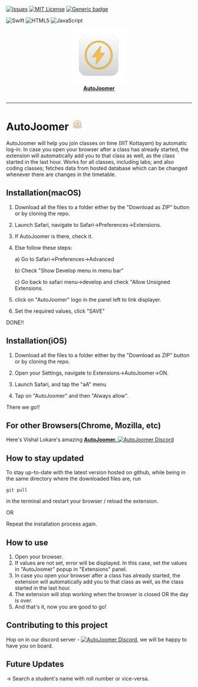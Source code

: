 

<!---
[![Contributors][contributors-shield]][contributors-url]
[![Forks][forks-shield]][forks-url]
[![Stargazers][stars-shield]][stars-url]
-->
[![Issues][issues-shield]][issues-url]
[![MIT License][license-shield]][license-url]
[![Generic badge](https://img.shields.io/badge/Version-2.2.1-Green.svg?style=for-the-badge)](https://github.com/adityagi02/AutoJoomer)

[contributors-shield]: https://img.shields.io/github/contributors/vishal-lokare/AutoJoomer.svg?style=for-the-badge
[contributors-url]: https://github.com/adityagi02/AutoJoomer/graphs/contributors

[forks-shield]: https://img.shields.io/github/forks/vishal-lokare/AutoJoomer.svg?style=for-the-badge
[forks-url]: https://github.com/adityagi02/AutoJoomer/network/members

[stars-shield]: https://img.shields.io/github/stars/vishal-lokare/AutoJoomer.svg?style=for-the-badge
[stars-url]: https://github.com/adityagi02/AutoJoomer/stargazers

[issues-shield]: https://img.shields.io/github/issues/vishal-lokare/AutoJoomer.svg?style=for-the-badge
[issues-url]: https://github.com/adityagi02/AutoJoomer/issues

[license-shield]: https://img.shields.io/github/license/vishal-lokare/AutoJoomer?style=for-the-badge
[license-url]: https://github.com/adityagi02/AutoJoomer/blob/main/LICENSE

![Swift](https://img.shields.io/badge/Swift-%23E34F26.svg?color=black&logo=Swift&style=for-the-badge)
![HTML5](https://img.shields.io/badge/html5-%23E34F26.svg?style=for-the-badge&logo=html5&logoColor=white)
![JavaScript](https://img.shields.io/badge/javascript-%23323330.svg?style=for-the-badge&logo=javascript&logoColor=%23F7DF1E)

<p align="center">
  <a href="https://github.com/adityagi02/AutoJoomer/"><img src="https://github.com/adityagi02/AutoJoomer/blob/main/Shared%20(Extension)/icon.png" alt="AutoJoomer" width="150" height="150"></a><br>
  <a href="https://github.com/adityagi02/AutoJoomer/"><b>AutoJoomer</b></a>
  <br><br><hr>  
  

    

# AutoJoomer <img src="https://github.com/adityagi02/AutoJoomer/blob/main/Shared%20(Extension)/icon.png" alt="AutoJoomer icon" width="35" height="35"></a>
AutoJoomer will help you join classes on time (IIIT Kottayam) by automatic log-in. In case you open your browser after a class has already started, the extension will automatically add you to that class as well, as the class started in the last hour. Works for all classes, including labs; and also coding classes; fetches data from hosted database which can be changed whenever there are changes in the timetable.



## Installation(macOS)
1. Download all the files to a folder either by the "Download as ZIP" button or by cloning the repo.

2. Launch Safari, navigate to Safari->Preferences->Extensions.
3. If AutoJoomer is there, check it. 
4. Else follow these steps:

   a) Go to Safari->Preferences->Advanced
   
   b) Check "Show Develop menu in menu bar"
   
   c) Go back to safari menu->develop and check "Allow Unsigned Extensions.

5. click on "AutoJoomer" logo in the panel left to link displayer.
6. Set the required values, click "SAVE"

DONE!!

## Installation(iOS)
1. Download all the files to a folder either by the "Download as ZIP" button or by cloning the repo.

2. Open your Settings, navigate to Extensions->AutoJoomer->ON.
3. Launch Safari, and tap the "aA" menu
4. Tap on "AutoJoomer" and then "Always allow".

There we go!!


## For other Browsers(Chrome, Mozilla, etc)
Here's Vishal Lokare's amazing <a href="https://github.com/vishal-lokare/AutoJoomer"><b>AutoJoomer.  </b><img src="https://github.com/vishal-lokare/AutoJoomer/blob/main/autojoomer.png" alt="AutoJoomer Discord" width="25" height="25"></a>


## How to stay updated
To stay up-to-date with the latest version hosted on github, while being in the same directory where the downloaded files are, run
```
git pull
``` 
in the terminal and restart your browser / reload the extension.

OR

Repeat the installation process again.

## How to use
1. Open your browser.
2. If values are not set, error will be displayed. In this case, set the values in "AutoJoomer" popup in "Extensions" panel.
3. In case you open your browser after a class has already started, the extension will automatically add you to that class as well, as the class started in the last hour.
4. The extension will stop working when the browser is closed OR the day is over.
5. And that's it, now you are good to go!

## Contributing to this project
<p>Hop on in our discord server - <a href="https://discord.gg/spzaqNkNkU"><img src="https://logos-world.net/wp-content/uploads/2020/12/Discord-Logo.png" alt="AutoJoomer Discord" width="40" height="20"></a>, we will be happy to have you on board.</p>


## Future Updates
-> Search a student's name with roll number or vice-versa.
